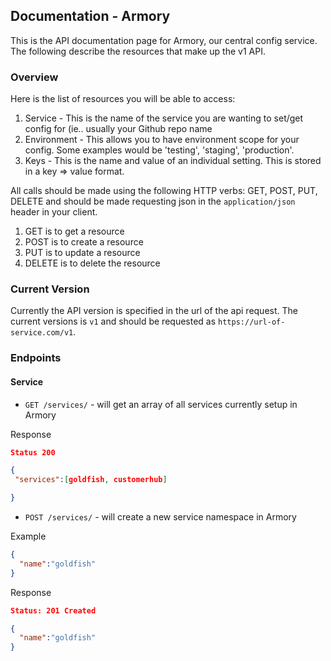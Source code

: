 ## Documentation - Armory
This is the API documentation page for Armory, our central config
service. The following describe the resources that make up the v1 API.

### Overview
Here is the list of resources you will be able to access:

1. Service - This is the name of the service you are wanting to set/get
config for (ie.. usually your Github repo name
2. Environment - This allows you to have environment scope for your
config. Some examples would be 'testing', 'staging', 'production'.
3. Keys - This is the name and value of an individual setting. This is
stored in a key => value format.


All calls should be made using the following HTTP verbs: GET, POST, PUT,
DELETE and should be made requesting json in the `application/json`
header in your client.

1. GET is to get a resource
2. POST is to create a resource
3. PUT is to update a resource
4. DELETE is to delete the resource

### Current Version
Currently the API version is specified in the url of the api request. The
current versions is `v1` and should be requested as
`https://url-of-service.com/v1`. 

### Endpoints

#### **Service**

* `GET /services/` - will get an array of all services currently setup in Armory

Response
```json
Status 200

{
 "services":[goldfish, customerhub]

}
```

* `POST /services/` - will create a new service namespace in Armory

Example
```json
{ 
  "name":"goldfish" 
}
```
Response
```json
Status: 201 Created

{
  "name":"goldfish"
}
```
